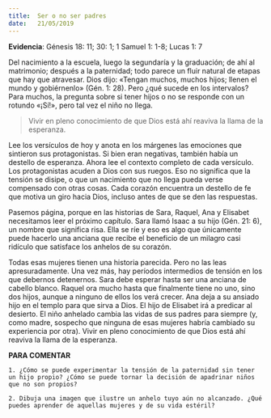 ```yaml
---
title:  Ser o no ser padres 
date:   21/05/2019
---
```


**Evidencia**: Génesis 18: 11; 30: 1; 1 Samuel 1: 1-8; Lucas 1: 7 

Del nacimiento a la escuela, luego la segundaría y la graduación; de ahí al matrimonio; después a la paternidad; todo parece un fluir natural de etapas que hay que atravesar. Dios dijo: «Tengan muchos, muchos hijos; llenen el mundo y gobiérnenlo» (Gén. 1: 28). Pero ¿qué sucede en los intervalos? Para muchos, la pregunta sobre si tener hijos o no se responde con un rotundo «¡Sí!», pero tal vez el niño no llega. 

> Vivir en pleno conocimiento de que Dios está ahí reaviva la llama de la esperanza. 

Lee los versículos de hoy y anota en los márgenes las emociones que sintieron sus protagonistas. Si bien eran negativas, también había un destello de esperanza. Ahora lee el contexto completo de cada versículo. Los protagonistas acuden a Dios con sus ruegos. Eso no significa que la tensión se disipe, o que un nacimiento que no llega pueda verse compensado con otras cosas. Cada corazón encuentra un destello de fe que motiva un giro hacia Dios, incluso antes de que se den las respuestas. 

Pasemos página, porque en las historias de Sara, Raquel, Ana y Elisabet necesitamos leer el próximo capítulo. Sara llamó Isaac a su hijo (Gén. 21: 6), un nombre que significa risa. Ella se ríe y eso es algo que únicamente puede hacerlo una anciana que recibe el beneficio de un milagro casi ridículo que satisface los anhelos de su corazón. 

Todas esas mujeres tienen una historia parecida. Pero no las leas apresuradamente. Una vez más, hay períodos intermedios de tensión en los que debernos detenernos. Sara debe esperar hasta ser una anciana de cabello blanco. Raquel ora mucho hasta que finalmente tiene no uno, sino dos hijos, aunque a ninguno de ellos los verá crecer. Ana deja a su ansiado hijo en el templo para que sirva a Dios. El hijo de Elisabet irá a predicar al desierto. El niño anhelado cambia las vidas de sus padres para siempre (y, como madre, sospecho que ninguna de esas mujeres habría cambiado su experiencia por otra). Vivir en pleno conocimiento de que Dios está ahí reaviva la llama de la esperanza. 

**PARA COMENTAR** 

`1. ¿Cómo se puede experimentar la tensión de la paternidad sin tener un hijo propio? ¿Cómo se puede tornar la decisión de apadrinar niños que no son propios?`

`2. Dibuja una imagen que ilustre un anhelo tuyo aún no alcanzado. ¿Qué puedes aprender de aquellas mujeres y de su vida estéril?`